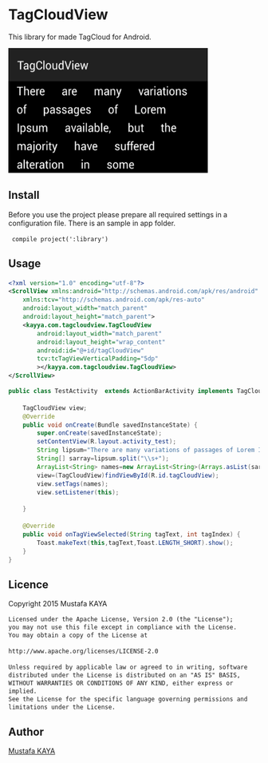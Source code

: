 TagCloudView
==============
This library for made TagCloud for Android.

<img src="https://raw.githubusercontent.com/mustafakayya/TagCloudView/master/app/src/main/res/drawable/sample.png" width="400px" height="250px" />

Install
--------------

Before you use the project please prepare all required settings in a configuration file.
There is an sample in app folder.

<code> compile project(':library')</code>


Usage
--------------


```xml
<?xml version="1.0" encoding="utf-8"?>
<ScrollView xmlns:android="http://schemas.android.com/apk/res/android"
    xmlns:tcv="http://schemas.android.com/apk/res-auto"
    android:layout_width="match_parent"
    android:layout_height="match_parent">
    <kayya.com.tagcloudview.TagCloudView
        android:layout_width="match_parent"
        android:layout_height="wrap_content"
        android:id="@+id/tagCloudView"
        tcv:tcTagViewVerticalPadding="5dp"
        ></kayya.com.tagcloudview.TagCloudView>
</ScrollView>
```

```java
public class TestActivity  extends ActionBarActivity implements TagCloudViewListener{

    TagCloudView view;
    @Override
    public void onCreate(Bundle savedInstanceState) {
        super.onCreate(savedInstanceState);
        setContentView(R.layout.activity_test);
        String lipsum="There are many variations of passages of Lorem Ipsum available, but the majority have suffered alteration in some";
        String[] sarray=lipsum.split("\\s+");
        ArrayList<String> names=new ArrayList<String>(Arrays.asList(sarray));
        view=(TagCloudView)findViewById(R.id.tagCloudView);
        view.setTags(names);
        view.setListener(this);

    }

    @Override
    public void onTagViewSelected(String tagText, int tagIndex) {
        Toast.makeText(this,tagText,Toast.LENGTH_SHORT).show();
    }
}
```



Licence
--------------
Copyright 2015 Mustafa KAYA

    Licensed under the Apache License, Version 2.0 (the "License");
    you may not use this file except in compliance with the License.
    You may obtain a copy of the License at

    http://www.apache.org/licenses/LICENSE-2.0

    Unless required by applicable law or agreed to in writing, software
    distributed under the License is distributed on an "AS IS" BASIS,
    WITHOUT WARRANTIES OR CONDITIONS OF ANY KIND, either express or implied.
    See the License for the specific language governing permissions and
    limitations under the License.

Author
--------------
[Mustafa KAYA](https://github.com/mustafakayya)
